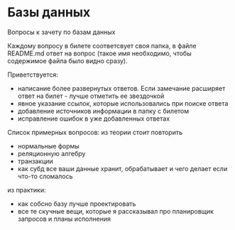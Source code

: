 # Базы данных

Вопросы к зачету по базам данных 

Каждому вопросу в билете соответсвует своя папка, в файле README.md ответ на вопрос (такое имя необходимо, чтобы содержимое файла было видно сразу). 


Приветствуется:
* написание более развернутых ответов. Если замечание расширяет ответ на билет - лучше отметить ее звездочкой   
* явное указание ссылок, которые использовались при поиске ответа
* добавление источников информации в папку с билетом
* исправление ошибок в уже добавленных ответах 



Список примерных вопросов: 
из теории стоит повторить
- нормальные формы
- реляционную алгебру
- транзакции
- как субд все ваши данные хранит, обрабатывает и чего делает если что-то сломалось

из практики:
- как собсно базу лучше проектировать
- все те скучные вещи, которые я рассказывал про планировщик запросов и планы исполнения